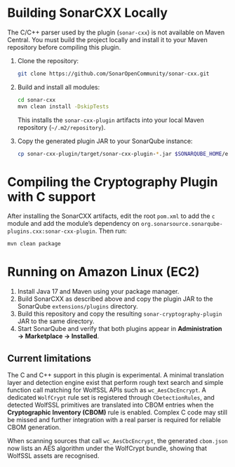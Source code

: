 # Building SonarCXX Locally

The C/C++ parser used by the plugin (`sonar-cxx`) is not available on Maven Central. You must build the project locally and install it to your Maven repository before compiling this plugin.

1. Clone the repository:
   ```bash
   git clone https://github.com/SonarOpenCommunity/sonar-cxx.git
   ```
2. Build and install all modules:
   ```bash
   cd sonar-cxx
   mvn clean install -DskipTests
   ```
   This installs the `sonar-cxx-plugin` artifacts into your local Maven repository (`~/.m2/repository`).

3. Copy the generated plugin JAR to your SonarQube instance:
   ```bash
   cp sonar-cxx-plugin/target/sonar-cxx-plugin-*.jar $SONARQUBE_HOME/extensions/plugins/
   ```

# Compiling the Cryptography Plugin with C support

After installing the SonarCXX artifacts, edit the root `pom.xml` to add the `c` module and add the module’s dependency on `org.sonarsource.sonarqube-plugins.cxx:sonar-cxx-plugin`.
Then run:

```bash
mvn clean package
```

# Running on Amazon Linux (EC2)

1. Install Java 17 and Maven using your package manager.
2. Build SonarCXX as described above and copy the plugin JAR to the SonarQube `extensions/plugins` directory.
3. Build this repository and copy the resulting `sonar-cryptography-plugin` JAR to the same directory.
4. Start SonarQube and verify that both plugins appear in **Administration → Marketplace → Installed**.
## Current limitations

 The C and C++ support in this plugin is experimental. A minimal translation layer and detection engine exist that perform rough text search and simple function call matching for WolfSSL APIs such as `wc_AesCbcEncrypt`. A dedicated `WolfCrypt` rule set is registered through `CDetectionRules`, and detected WolfSSL primitives are translated into CBOM entries when the **Cryptographic Inventory (CBOM)** rule is enabled. Complex C code may still be missed and further integration with a real parser is required for reliable CBOM generation.

When scanning sources that call `wc_AesCbcEncrypt`, the generated `cbom.json` now lists an AES algorithm under the WolfCrypt bundle, showing that WolfSSL assets are recognised.
